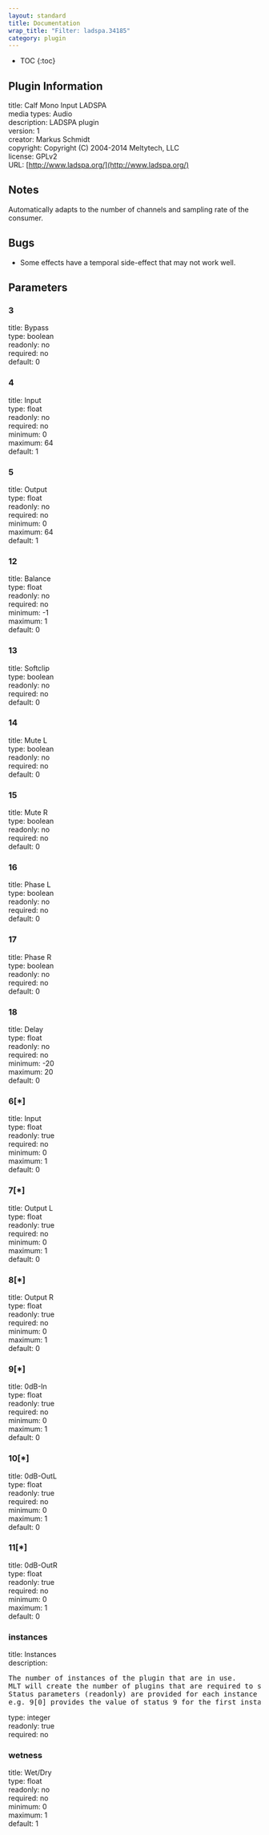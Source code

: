 ```yaml
---
layout: standard
title: Documentation
wrap_title: "Filter: ladspa.34185"
category: plugin
---
```

* TOC
{:toc}

## Plugin Information

title: Calf Mono Input LADSPA  
media types:
Audio  
description: LADSPA plugin  
version: 1  
creator: Markus Schmidt  
copyright: Copyright (C) 2004-2014 Meltytech, LLC  
license: GPLv2  
URL: [http://www.ladspa.org/](http://www.ladspa.org/)  

## Notes

Automatically adapts to the number of channels and sampling rate of the consumer.

## Bugs

* Some effects have a temporal side-effect that may not work well.


## Parameters

### 3

title: Bypass    
type: boolean  
readonly: no  
required: no  
default: 0  

### 4

title: Input    
type: float  
readonly: no  
required: no  
minimum: 0  
maximum: 64  
default: 1  

### 5

title: Output    
type: float  
readonly: no  
required: no  
minimum: 0  
maximum: 64  
default: 1  

### 12

title: Balance    
type: float  
readonly: no  
required: no  
minimum: -1  
maximum: 1  
default: 0  

### 13

title: Softclip    
type: boolean  
readonly: no  
required: no  
default: 0  

### 14

title: Mute L    
type: boolean  
readonly: no  
required: no  
default: 0  

### 15

title: Mute R    
type: boolean  
readonly: no  
required: no  
default: 0  

### 16

title: Phase L    
type: boolean  
readonly: no  
required: no  
default: 0  

### 17

title: Phase R    
type: boolean  
readonly: no  
required: no  
default: 0  

### 18

title: Delay    
type: float  
readonly: no  
required: no  
minimum: -20  
maximum: 20  
default: 0  

### 6[*]

title: Input    
type: float  
readonly: true  
required: no  
minimum: 0  
maximum: 1  
default: 0  

### 7[*]

title: Output L    
type: float  
readonly: true  
required: no  
minimum: 0  
maximum: 1  
default: 0  

### 8[*]

title: Output R    
type: float  
readonly: true  
required: no  
minimum: 0  
maximum: 1  
default: 0  

### 9[*]

title: 0dB-In    
type: float  
readonly: true  
required: no  
minimum: 0  
maximum: 1  
default: 0  

### 10[*]

title: 0dB-OutL    
type: float  
readonly: true  
required: no  
minimum: 0  
maximum: 1  
default: 0  

### 11[*]

title: 0dB-OutR    
type: float  
readonly: true  
required: no  
minimum: 0  
maximum: 1  
default: 0  

### instances

title: Instances    
description:
<pre>
The number of instances of the plugin that are in use.
MLT will create the number of plugins that are required to support the number of audio channels.
Status parameters (readonly) are provided for each instance and are accessed by specifying the instance number after the identifier (starting at zero).
e.g. 9[0] provides the value of status 9 for the first instance.
</pre>
type: integer  
readonly: true  
required: no  

### wetness

title: Wet/Dry    
type: float  
readonly: no  
required: no  
minimum: 0  
maximum: 1  
default: 1  

